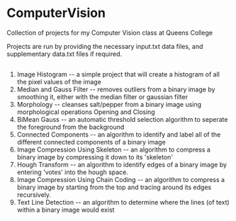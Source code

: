 # ComputerVision
Collection of projects for my Computer Vision class at Queens College

Projects are run by providing the necessary input.txt data files, and supplementary data.txt files if required.

## 
1. Image Histogram -- a simple project that will create a histogram of all the pixel values of the image
2. Median and Gauss Filter -- removes outliers from a binary image by smoothing it, either with the median filter or gaussian filter
3. Morphology -- cleanses salt/pepper from a binary image using morphological operations Opening and Closing
4. BiMean Gauss -- an automatic threshold selection algorithm to seperate the foreground from the background
5. Connected Components -- an algorithm to identify and label all of the different connected components of a binary image
6. Image Compression Using Skeleton -- an algorithm to compress a binary image by compressing it down to its 'skeleton'
7. Hough Transform -- an algorithm to identify edges of a binary image by entering 'votes' into the hough space. 
8. Image Compression Using Chain Coding -- an algorithm to compress a binary image by starting from the top and tracing around its edges recursively. 
9. Text Line Detection -- an algorithm to determine where the lines (of text) within a binary image would exist


